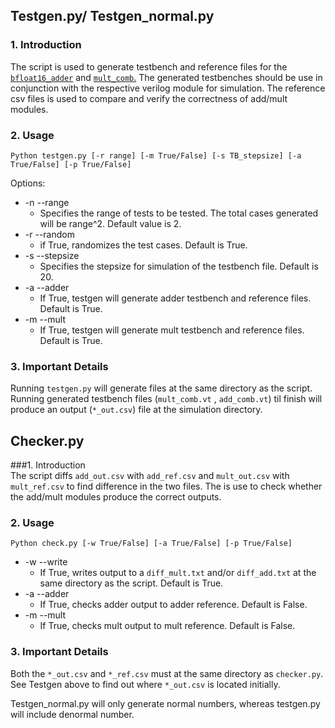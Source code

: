 Testgen.py/ Testgen_normal.py
---------
### 1. Introduction  
The script is used to generate testbench and reference files for the [`bfloat16_adder`](https://github.com/athlaing/CNN/tree/verilog_dev/verilog/adder_comb) and [`mult_comb`.](https://github.com/athlaing/CNN/tree/verilog_dev/verilog/multiplier_comb)
The generated testbenches should be use in conjunction with the respective verilog module for simulation.
The reference csv files is used to compare and verify the correctness of add/mult modules.

### 2. Usage
`Python testgen.py [-r range] [-m True/False] [-s TB_stepsize] [-a True/False] [-p True/False]`  

Options:
- -n --range 
  * Specifies the range of tests to be tested. The total cases generated will be range^2. Default value is 2.
- -r --random
  * if True, randomizes the test cases. Default is True.
- -s --stepsize 
  * Specifies the stepsize for simulation of the testbench file. Default is 20.
- -a --adder 
  * If True, testgen will generate adder testbench and reference files. Default is True.
- -m --mult 
   * If True, testgen will generate mult testbench and reference files. Default is True.
   
### 3. Important Details
Running `testgen.py` will generate files at the same directory as the script.   
Running generated testbench files (`mult_comb.vt` , `add_comb.vt`) til finish will produce an output (`*_out.csv`) file at the simulation directory. 
   
Checker.py
---
###1. Introduction   
The script diffs `add_out.csv` with `add_ref.csv` and `mult_out.csv` with `mult_ref.csv` to find difference in the two files.
The is use to check whether the add/mult modules produce the correct outputs. 

### 2. Usage
`Python check.py [-w True/False] [-a True/False] [-p True/False]`   
- -w --write
  - If True, writes output to a `diff_mult.txt` and/or `diff_add.txt` at the same directory as the script. Default is True.
- -a --adder
  - If True, checks adder output to adder reference. Default is False.
- -m --mult 
  - If True, checks mult output to mult reference. Default is False. 
  
### 3. Important Details
Both the `*_out.csv` and `*_ref.csv` must at the same directory as `checker.py`. See Testgen above to find out where `*_out.csv` is located initially.    

Testgen_normal.py will only generate normal numbers, whereas testgen.py will include denormal number.
